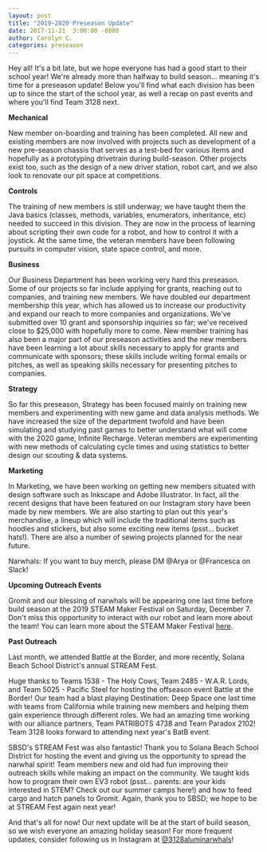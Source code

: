 ```yaml
---
layout: post
title: "2019-2020 Preseason Update"
date: 2017-11-21  3:00:00 -0800
author: Carolyn C.
categories: preseason
---
```


Hey all!
It's a bit late, but we hope everyone has had a good start to their school year! We're already more than halfway to build season... meaning it's time for a preseason update! Below you'll find what each division has been up to since the start of the school year, as well a recap on past events and where you'll find Team 3128 next.


  **Mechanical**

  New member on-boarding and training has been completed. All new and existing members are now involved with projects such as development of a new pre-season chassis that serves as a test-bed for various items and hopefully as a prototyping drivetrain during build-season. Other projects exist too, such as the design of a new driver station, robot cart, and we also look to renovate our pit space at competitions.


  **Controls**

  The training of new members is still underway; we have taught them the Java basics (classes, methods, variables, enumerators, inheritance, etc) needed to succeed in this division. They are now in the process of learning about scripting their own code for a robot, and how to control it with a joystick. At the same time, the veteran members have been following pursuits in computer vision, state space control, and more.


  **Business**

  Our Business Department has been working very hard this preseason. Some of our projects so far include applying for grants, reaching out to companies, and training new members. We have doubled our department membership this year, which has allowed us to increase our productivity and expand our reach to more companies and organizations. We've submitted over 10 grant and sponsorship inquiries so far; we've received close to $25,000 with hopefully more to come. New member training has also been a major part of our preseason activities and the new members have been learning a lot about skills necessary to apply for grants and communicate with sponsors; these skills include writing formal emails or pitches, as well as speaking skills necessary for presenting pitches to companies.


  **Strategy**

  So far this preseason, Strategy has been focused mainly on training new members and experimenting with new game and data analysis methods. We have increased the size of the department twofold and have been simulating and studying past games to better understand what will come with the 2020 game, Infinite Recharge. Veteran members are experimenting with new methods of calculating cycle times and using statistics to better design our scouting & data systems.


  **Marketing**

  In Marketing, we have been working on getting new members situated with design software such as Inkscape and Adobe Illustrator. In fact, all the recent designs that have been featured on our Instagram story have been made by new members. We are also starting to plan out this year's merchandise, a lineup which will include the traditional items such as hoodies and stickers, but also some exciting new items (psst... bucket hats!). There are also a number of sewing projects planned for the near future.

Narwhals: If you want to buy merch, please DM @Arya or @Francesca on Slack!


**Upcoming Outreach Events**

Gromit and our blessing of narwhals will be appearing one last time before build season at the 2019 STEAM Maker Festival on Saturday, December 7. Don't miss this opportunity to interact with our robot and learn more about the team! You can learn more about the STEAM Maker Festival [here](https://sansmf.org/).

**Past Outreach**

Last month, we attended Battle at the Border, and more recently, Solana Beach School District's annual STREAM Fest.

Huge thanks to Teams 1538 - The Holy Cows, Team 2485 - W.A.R. Lords, and Team 5025 - Pacific Steel for hosting the offseason event Battle at the Border! Our team had a blast playing Destination: Deep Space one last time with teams from California while training new members and helping them gain experience through different roles. We had an amazing time working with our alliance partners, Team PATRIBOTS 4738 and Team Paradox 2102! Team 3128 looks forward to attending next year's BatB event.

SBSD's STREAM Fest was also fantastic! Thank you to Solana Beach School District for hosting the event and giving us the opportunity to spread the narwhal spirit! Team members new and old had fun improving their outreach skills while making an impact on the community. We taught kids how to program their own EV3 robot (psst... parents: are your kids interested in STEM? Check out our summer camps here!) and how to feed cargo and hatch panels to Gromit. Again, thank you to SBSD; we hope to be at STREAM Fest again next year!

And that's all for now! Our next update will be at the start of build season, so we wish everyone an amazing holiday season! For  more frequent updates, consider following us in Instagram at [@3128aluminarwhals](https://www.instagram.com/3128aluminarwhals/)!

